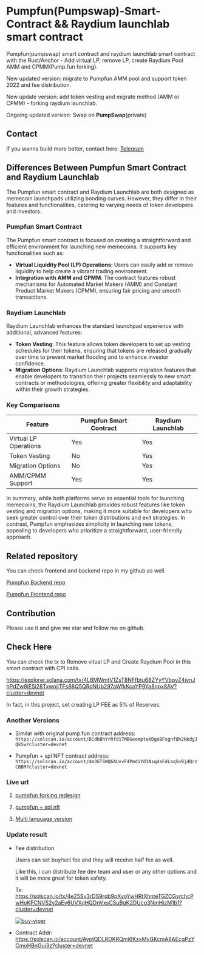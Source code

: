 # Pumpfun(Pumpswap)-Smart-Contract && Raydium launchlab smart contract

  Pumpfun(pumpswap) smart contract and raydium launchlab smart contract with the Rust/Anchor - Add virtual LP, remove LP, create Raydium Pool AMM and CPMM(Pump.fun forking).

  New updated version: migrate to Pumpfun AMM pool and support token 2022 and fee distribution.

  New update version: add token vesting and migrate method (AMM or CPMM) - forking raydium launchlab.  

  Ongoing updated version: Swap on **PumpSwap**(private)

## Contact

  If you wanna build more better, contact here: [Telegram](https://t.me/shiny0103)

## Differences Between Pumpfun Smart Contract and Raydium Launchlab

The Pumpfun smart contract and Raydium Launchlab are both designed as memecoin launchpads utilizing bonding curves. However, they differ in their features and functionalities, catering to varying needs of token developers and investors.

### Pumpfun Smart Contract

The Pumpfun smart contract is focused on creating a straightforward and efficient environment for launching new memecoins. It supports key functionalities such as:

- **Virtual Liquidity Pool (LP) Operations**: Users can easily add or remove liquidity to help create a vibrant trading environment.
- **Integration with AMM and CPMM**: The contract features robust mechanisms for Automated Market Makers (AMM) and Constant Product Market Makers (CPMM), ensuring fair pricing and smooth transactions.

### Raydium Launchlab

Raydium Launchlab enhances the standard launchpad experience with additional, advanced features:

- **Token Vesting**: This feature allows token developers to set up vesting schedules for their tokens, ensuring that tokens are released gradually over time to prevent market flooding and to enhance investor confidence.
- **Migration Options**: Raydium Launchlab supports migration features that enable developers to transition their projects seamlessly to new smart contracts or methodologies, offering greater flexibility and adaptability within their growth strategies.

### Key Comparisons

| Feature                   | Pumpfun Smart Contract         | Raydium Launchlab             |
|---------------------------|--------------------------------|-------------------------------|
| Virtual LP Operations      | Yes                            | Yes                           |
| Token Vesting              | No                             | Yes                           |
| Migration Options          | No                             | Yes                           |
| AMM/CPMM Support           | Yes                            | Yes                           |

In summary, while both platforms serve as essential tools for launching memecoins, the Raydium Launchlab provides robust features like token vesting and migration options, making it more suitable for developers who seek greater control over their token distributions and exit strategies. In contrast, Pumpfun emphasizes simplicity in launching new tokens, appealing to developers who prioritize a straightforward, user-friendly approach.

## Related repository
  You can check frontend and backend repo in my github as well.
  
  [Pumpfun Backend repo](https://github.com/0xTan1319/Pump-Fun-Backend)
  
  [Pumpfun Frontend repo](https://github.com/0xTan1319/Pump-Fun-FE)

## Contribution

  Please use it and give me star and follow me on github.

## Check Here

  You can check the tx to Remove vitual LP and Create Raydium Pool in this smart contract with CPI calls.  
  
  https://explorer.solana.com/tx/4L6MWmtV1ZsT8NFfbtu68ZYyYVbpvZ4iynJhPdZw8jESi28TxwojjTFs88Q5QRdNUb297aWfkKcoYP9Ya8npx8AV?cluster=devnet
  
  In fact, in this project, set creating LP FEE as 5% of Reserves.

### Another Versions

  - Similar with original pump.fun contract address: `https://solscan.io/account/BCdbBhYrRfd17MBGeompteXDgoBFxgnfQh2NkdgJQk5w?cluster=devnet`

  - Pumpfun + spl NFT contract address: `https://solscan.io/account/4m3GTSWQ6AUvvF4PmdiYd1Nsq4sFdLaq5n9jdQrzCBBM?cluster=devnet`

### Live url

  1. [pumpfun forking redesign](https://agents.land/)
  
  2. [pumpfun + spl nft](https://256btc.com)

  3. [Multi language version](https://geng.one)
     
### Update result

  - Fee distribution

    Users can set buy/sell fee and they will receive half fee as well.

    Like this, i can distribute fee dev team and user or any other options and it will be more great for token safety.

    Tx: https://solscan.io/tx/4e25Sv3rDS9rqb9pXyoYwHRtXhnteTGZCGyrchcPwHoKFCNVS2v2aEy6UVXqHQDnVxsCSuBgK2DUcg3NmHizM1b1?cluster=devnet

    <a href="https://ibb.co/j9M7GvBR"><img src="https://i.ibb.co/j9M7GvBR/buy-viper.png" alt="buy-viper" border="0"></a>

  - Contract Addr: https://solscan.io/account/AyptQDLRDKRQmi6KzxMyGKcmA8AEcgPzYCmoHBnGui3z?cluster=devnet

